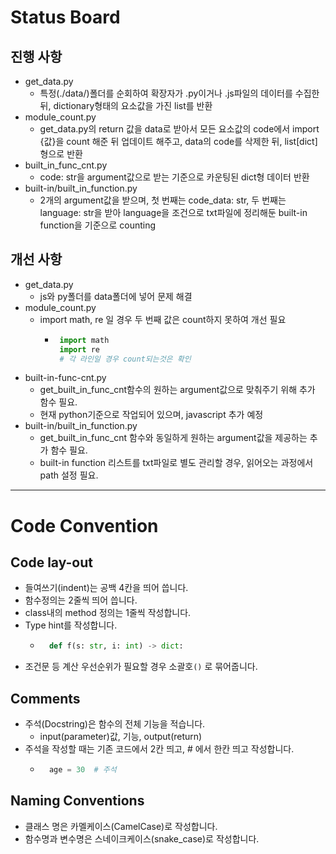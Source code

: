 # Status Board
## 진행 사항
- get_data.py
    - 특정(./data/)폴더를 순회하여 확장자가 .py이거나 .js파일의 데이터를 수집한 뒤, dictionary형태의 요소값을 가진 list를 반환
- module_count.py
    - get_data.py의 return 값을 data로 받아서 모든 요소값의 code에서 import {값}을 count 해준 뒤 업데이트 해주고, data의 code를 삭제한 뒤, list[dict]형으로 반환
- built_in_func_cnt.py
    - code: str을 argument값으로 받는 기준으로 카운팅된 dict형 데이터 반환
- built-in/built_in_function.py
    - 2개의 argument값을 받으며, 첫 번째는 code_data: str, 두 번째는 language: str을 받아 language을 조건으로 txt파일에 정리해둔 built-in function을 기준으로 counting


## 개선 사항
- get_data.py
    - js와 py폴더를 data폴더에 넣어 문제 해결
- module_count.py
    - import math, re 일 경우 두 번째 값은 count하지 못하여 개선 필요
        -  ```py
            import math
            import re
            # 각 라인일 경우 count되는것은 확인
            ```
- built-in-func-cnt.py
    - get_built_in_func_cnt함수의 원하는 argument값으로 맞춰주기 위해 추가 함수 필요.
    - 현재 python기준으로 작업되어 있으며, javascript 추가 예정
- built-in/built_in_function.py
    - get_built_in_func_cnt 함수와 동일하게 원하는 argument값을 제공하는 추가 함수 필요.
    - built-in function 리스트를 txt파일로 별도 관리할 경우, 읽어오는 과정에서 path 설정 필요.


---
# Code Convention

## Code lay-out
- 들여쓰기(indent)는 공백 4칸을 띄어 씁니다.
- 함수정의는 2줄씩 띄어 씁니다.
- class내의 method 정의는 1줄씩 작성합니다.
- Type hint를 작성합니다.
    - ```py
        def f(s: str, i: int) -> dict:
        ```
- 조건문 등 계산 우선순위가 필요할 경우 소괄호`()` 로 묶어줍니다.

## Comments
- 주석(Docstring)은 함수의 전체 기능을 적습니다.
    - input(parameter)값, 기능, output(return)
- 주석을 작성할 때는 기존 코드에서 2칸 띄고, # 에서 한칸 띄고 작성합니다.
    - ```py
        age = 30  # 주석
        ```

## Naming Conventions
- 클래스 명은 카멜케이스(CamelCase)로 작성합니다.
- 함수명과 변수명은 스네이크케이스(snake_case)로 작성합니다.

